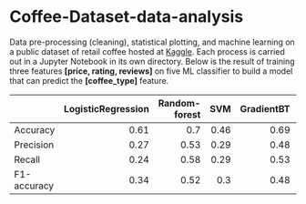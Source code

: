 # Coffee-Dataset-data-analysis

Data pre-processing (cleaning), statistical plotting, and machine learning on a public dataset of retail coffee hosted at [Kaggle](https://www.kaggle.com/datasets/a27fcd650722d16b078b5c4160242413865a4ee8897071dd24e7fdc180f328e3). Each process is carried out in a Jupyter Notebook in its own directory. Below is the result of training three features __[price, rating, reviews]__ on five ML classifier to build a model that can predict the __[coffee_type]__ feature.

|             |   LogisticRegression |   Random-forest |   SVM |   GradientBT |   Decision-tree |
|:------------|---------------------:|----------------:|------:|-------------:|----------------:|
| Accuracy    |                 0.61 |            0.7  |  0.46 |         0.69 |            0.76 |
| Precision   |                 0.27 |            0.53 |  0.29 |         0.48 |            0    |
| Recall      |                 0.24 |            0.58 |  0.29 |         0.53 |            0    |
| F1-accuracy |                 0.34 |            0.52 |  0.3  |         0.48 |            0    |
